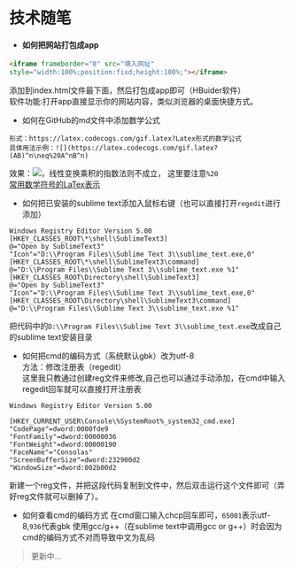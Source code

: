 技术随笔
=====
* #### 如何把网站打包成app
```HTML
<iframe frameborder="0" src="填入网址"
style="width:100%;position:fixd;height:100%;"></iframe>
```
添加到index.html文件最下面，然后打包成app即可（HBuider软件）<br>软件功能:打开app直接显示你的网站内容，类似浏览器的桌面快捷方式。
* 如何在GitHub的md文件中添加数学公式
```
形式：https://latex.codecogs.com/gif.latex?Latex形式的数学公式
具体用法示例：![](https://latex.codecogs.com/gif.latex?(AB)^n\neq%20A^nB^n)
```
效果：![](https://latex.codecogs.com/gif.latex?(AB)^n\neq%20A^nB^n)，线性变换乘积的指数法则不成立，
这里要注意`%20`<br>[常用数学符号的LaTex表示](http://mohu.org/info/symbols/symbols.htm)
* 如何把已安装的sublime text添加入鼠标右键（也可以直接打开`regedit`进行添加）
```reg
Windows Registry Editor Version 5.00
[HKEY_CLASSES_ROOT\*\shell\SublimeText3]
@="Open by SublimeText3"
"Icon"="D:\\Program Files\\Sublime Text 3\\sublime_text.exe,0"
[HKEY_CLASSES_ROOT\*\shell\SublimeText3\command]
@="D:\\Program Files\\Sublime Text 3\\sublime_text.exe %1"
[HKEY_CLASSES_ROOT\Directory\shell\SublimeText3]
@="Open by SublimeText3"
"Icon"="D:\\Program Files\\Sublime Text 3\\sublime_text.exe,0"
[HKEY_CLASSES_ROOT\Directory\shell\SublimeText3\command]
@="D:\\Program Files\\Sublime Text 3\\sublime_text.exe %1"
```
把代码中的`D:\\Program Files\\Sublime Text 3\\sublime_text.exe`改成自己的sublime text安装目录
* 如何把cmd的编码方式（系统默认gbk）改为utf-8<br>方法：修改注册表（regedit）<br>这里我只教通过创建reg文件来修改,自己也可以通过手动添加，在cmd中输入regedit回车就可以直接打开注册表<br>
```reg
Windows Registry Editor Version 5.00

[HKEY_CURRENT_USER\Console\%SystemRoot%_system32_cmd.exe]
"CodePage"=dword:0000fde9
"FontFamily"=dword:00000036
"FontWeight"=dword:00000190
"FaceName"="Consolas"
"ScreenBufferSize"=dword:232900d2
"WindowSize"=dword:002b00d2
```
新建一个reg文件，并把这段代码复制到文件中，然后双击运行这个文件即可（弄好reg文件就可以删掉了）。
* 如何查看cmd的编码方式
在cmd窗口输入chcp回车即可，`65001`表示utf-8,`936`代表gbk
使用gcc/g++（在sublime text中调用gcc or g++）时会因为cmd的编码方式不对而导致中文为乱码
>更新中...
